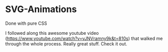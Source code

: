 # SVG-Animations
Done with pure CSS

I followed along this awesome youtube video (https://www.youtube.com/watch?v=vJNVramny9k&t=810s) that walked me through the whole process. Really great stuff. Check it out.
